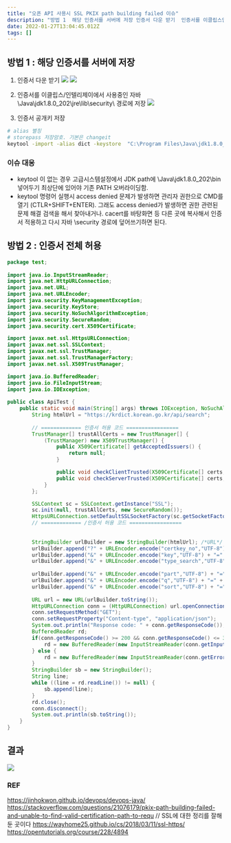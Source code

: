 ```yaml
---
title: "오픈 API 사용시 SSL PKIX path building failed 이슈"
description: "방법 1  해당 인증서를 서버에 저장 인증서 다운 받기  인증서를 이클립스인텔리제이에서 사용중인 자바 Javajdk1.8.0_202jrelibsecurity 경로에 저장  인증서 공개키 저장  이슈 대응 keytool 이 없는 경우 고급시스템설정에서 JDK path에 Javajdk1.8.0_202bin 넣어"
date: 2022-01-27T13:04:45.012Z
tags: []
---
```

## 방법 1 : 해당 인증서를 서버에 저장
1.  인증서 다운 받기 
![](/velogimages/34dfe4d0-b134-4eb3-9b2c-a45fb7caa317-image.png)
![](/velogimages/7873ee06-9aaa-4382-a95b-b965f2c6fbf2-image.png)

2. 인증서를 이클립스/인텔리제이에서 사용중인 자바 \Java\jdk1.8.0_202\jre\lib\security\ 경로에 저장 
![](/velogimages/9b837f85-ba3f-45f0-b277-a40d2c302b8a-image.png)
3. 인증서 공개키 저장
```bash
# alias 별칭
# storepass 저장암호. 기본은 changeit 
keytool -import -alias dict -keystore  "C:\Program Files\Java\jdk1.8.0_202\jre\lib\security\cacerts" -storepass changeit -file dict.cer
```
### 이슈 대응
- keytool 이 없는 경우 고급시스템설정에서 JDK path에 \Java\jdk1.8.0_202\bin 넣어두기 최상단에 있어야 기존 PATH 오버라이딩함. 
- keytool 명령어 실행시 access denied 문제가 발생하면 관리자 권한으로 CMD를 열기 (CTLR+SHIFT+ENTER). 그래도 access denied가 발생하면 권한 관련된 문제 해결 검색을 해서 찾아내거나. cacert를 바탕화면 등 다른 곳에 복사해서 인증서 적용하고 다시 자바 \security 경로에 덮어쓰기하면 된다.  
## 방법 2 : 인증서 전체 허용 
```java
package test;
 
import java.io.InputStreamReader;
import java.net.HttpURLConnection;
import java.net.URL;
import java.net.URLEncoder;
import java.security.KeyManagementException;
import java.security.KeyStore;
import java.security.NoSuchAlgorithmException;
import java.security.SecureRandom;
import java.security.cert.X509Certificate;

import javax.net.ssl.HttpsURLConnection;
import javax.net.ssl.SSLContext;
import javax.net.ssl.TrustManager;
import javax.net.ssl.TrustManagerFactory;
import javax.net.ssl.X509TrustManager;

import java.io.BufferedReader;
import java.io.FileInputStream;
import java.io.IOException;
 
public class ApiTest {
    public static void main(String[] args) throws IOException, NoSuchAlgorithmException, KeyManagementException {
    	String htmlUrl = "https://krdict.korean.go.kr/api/search";
    	
    	// ============= 인증서 허용 코드 =================
    	TrustManager[] trustAllCerts = new TrustManager[] { 
    	    (TrustManager) new X509TrustManager() {
    	        public X509Certificate[] getAcceptedIssuers() {
    	            return null;
    	        }

    	        public void checkClientTrusted(X509Certificate[] certs, String authType) {}
    	        public void checkServerTrusted(X509Certificate[] certs, String authType) {}
    		}
    	};

    	SSLContext sc = SSLContext.getInstance("SSL");
    	sc.init(null, trustAllCerts, new SecureRandom());
    	HttpsURLConnection.setDefaultSSLSocketFactory(sc.getSocketFactory());
        // ============= /인증서 허용 코드 =================
    	
    	
        StringBuilder urlBuilder = new StringBuilder(htmlUrl); /*URL*/
        urlBuilder.append("?" + URLEncoder.encode("certkey_no","UTF-8") + "=인증서 키 번호"); /*cert Key*/
        urlBuilder.append("&" + URLEncoder.encode("key","UTF-8") + "=" + URLEncoder.encode("발급받은 키 입력", "UTF-8")); /*Service Key*/
        urlBuilder.append("&" + URLEncoder.encode("type_search","UTF-8") + "=" + URLEncoder.encode("search", "UTF-8"));
        
        urlBuilder.append("&" + URLEncoder.encode("part","UTF-8") + "=" + URLEncoder.encode("word", "UTF-8"));
        urlBuilder.append("&" + URLEncoder.encode("q","UTF-8") + "=" + URLEncoder.encode("%EB%82%98%EB%AC%B4", "UTF-8")); /*Service Key*/
        urlBuilder.append("&" + URLEncoder.encode("sort","UTF-8") + "=" + URLEncoder.encode("dict", "UTF-8")); 
        
        URL url = new URL(urlBuilder.toString());
        HttpURLConnection conn = (HttpURLConnection) url.openConnection();
        conn.setRequestMethod("GET");
        conn.setRequestProperty("Content-type", "application/json");
        System.out.println("Response code: " + conn.getResponseCode());
        BufferedReader rd;
        if(conn.getResponseCode() >= 200 && conn.getResponseCode() <= 300) {
            rd = new BufferedReader(new InputStreamReader(conn.getInputStream()));
        } else {
            rd = new BufferedReader(new InputStreamReader(conn.getErrorStream()));
        }
        StringBuilder sb = new StringBuilder();
        String line;
        while ((line = rd.readLine()) != null) {
            sb.append(line);
        }
        rd.close();
        conn.disconnect();
        System.out.println(sb.toString());
    }
}
```
## 결과
![](/velogimages/c7f81971-99bd-4a47-ae70-e34848cbae29-image.png)


### REF
https://jinhokwon.github.io/devops/devops-java/
https://stackoverflow.com/questions/21076179/pkix-path-building-failed-and-unable-to-find-valid-certification-path-to-requ
// SSL에 대한 정리를 잘해둔 곳이다 
https://wayhome25.github.io/cs/2018/03/11/ssl-https/
https://opentutorials.org/course/228/4894